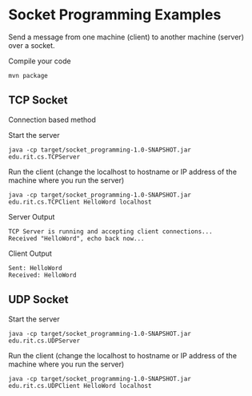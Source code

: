 # **Socket Programming Examples**
Send a message from one machine (client) to another machine (server) over a socket.

Compile your code
```
mvn package
```

## **TCP Socket**
Connection based method

Start the server
```
java -cp target/socket_programming-1.0-SNAPSHOT.jar edu.rit.cs.TCPServer
```

Run the client (change the localhost to hostname or IP address of the machine where you run the server)
```
java -cp target/socket_programming-1.0-SNAPSHOT.jar edu.rit.cs.TCPClient HelloWord localhost
```


Server Output
```
TCP Server is running and accepting client connections...
Received "HelloWord", echo back now...
```

Client Output
```
Sent: HelloWord
Received: HelloWord
```


## UDP Socket

Start the server
```
java -cp target/socket_programming-1.0-SNAPSHOT.jar edu.rit.cs.UDPServer
```

Run the client (change the localhost to hostname or IP address of the machine where you run the server)
```
java -cp target/socket_programming-1.0-SNAPSHOT.jar edu.rit.cs.UDPClient HelloWord localhost
```